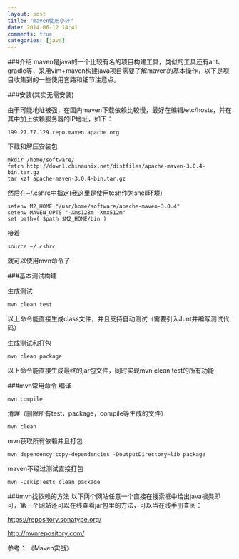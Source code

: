 ```yaml
---
layout: post
title: "maven使用小计"
date: 2014-06-12 14:41
comments: true
categories: [java]
---
```


###介绍
maven是java的一个比较有名的项目构建工具，类似的工具还有ant、gradle等，采用vim+maven构建java项目需要了解maven的基本操作，以下是项目收集到的一些使用套路和细节注意点。

<!-- more -->

###安装(其实无需安装)

由于可能地址被强，在国内maven下载依赖比较慢，最好在编辑/etc/hosts，并在其中加上依赖服务器的IP地址，如下：
```
199.27.77.129 repo.maven.apache.org
```

下载和解压安装包
```
mkdir /home/software/
fetch http://down1.chinaunix.net/distfiles/apache-maven-3.0.4-bin.tar.gz
tar xzf apache-maven-3.0.4-bin.tar.gz
```

然后在~/.cshrc中指定(我这里是使用tcsh作为shell环境)
```
setenv M2_HOME "/usr/home/software/apache-maven-3.0.4"
setenv MAVEN_OPTS "-Xms128m -Xmx512m"
set path=( $path $M2_HOME/bin )
```
接着
```
source ~/.cshrc
```
就可以使用mvn命令了

###基本测试构建

生成测试
```
mvn clean test
```
以上命令能直接生成class文件，并且支持自动测试（需要引入Junt并编写测试代码）

生成测试和打包
```
mvn clean package
```
以上命令能直接生成最终的jar包文件，同时实现mvn clean test的所有功能


###mvn常用命令
编译
```
mvn compile
```

清理（删除所有test，package，compile等生成的文件）
```
mvn clean
```

mvn获取所有依赖并且打包
```
mvn dependency:copy-dependencies -DoutputDirectory=lib package
```

maven不经过测试直接打包
```
mvn -DskipTests clean package
```


###mvn找依赖的方法
以下两个网站任意一个直接在搜索框中给出java根类即可，第一个网站还可以在线查看jar包里的方法，可以当在线手册查阅：

https://repository.sonatype.org/

http://mvnrepository.com/


参考：
《Maven实战》